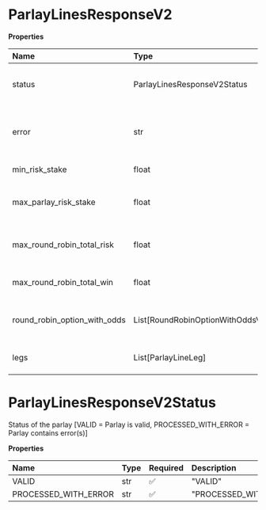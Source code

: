 # ParlayLinesResponseV2

**Properties**

| Name                         | Type                             | Required | Description                                                                                                                                                                                            |
| :--------------------------- | :------------------------------- | :------- | :----------------------------------------------------------------------------------------------------------------------------------------------------------------------------------------------------- |
| status                       | ParlayLinesResponseV2Status      | ✅       | Status of the parlay [VALID = Parlay is valid, PROCESSED_WITH_ERROR = Parlay contains error(s)]                                                                                                        |
| error                        | str                              | ❌       | INVALID_LEGS. Signifies that one or more legs are invalid. Populated only if status is PROCESSED_WITH_ERROR.                                                                                           |
| min_risk_stake               | float                            | ❌       | Minimum allowed stake amount.                                                                                                                                                                          |
| max_parlay_risk_stake        | float                            | ❌       | Maximum allowed stake amount for parlay bets. For round robin max stake [see FAQ](https://github.com/pinnacleapi/pinnacleapi-documentation/blob/master/FAQ.md#how-to-calculate-round-robin-max-stake). |
| max_round_robin_total_risk   | float                            | ❌       | Maximum allowed total stake amount for all the parlay bets in the round robin.                                                                                                                         |
| max_round_robin_total_win    | float                            | ❌       | Maximum allowed total win amount for all the parlay bets in the round robin.                                                                                                                           |
| round_robin_option_with_odds | List[RoundRobinOptionWithOddsV2] | ❌       | Provides array with all acceptable Round Robin options with parlay odds for that option.                                                                                                               |
| legs                         | List[ParlayLineLeg]              | ❌       | The collection of legs (the format of the object is described below).                                                                                                                                  |

# ParlayLinesResponseV2Status

Status of the parlay [VALID = Parlay is valid, PROCESSED_WITH_ERROR = Parlay contains error(s)]

**Properties**

| Name                 | Type | Required | Description            |
| :------------------- | :--- | :------- | :--------------------- |
| VALID                | str  | ✅       | "VALID"                |
| PROCESSED_WITH_ERROR | str  | ✅       | "PROCESSED_WITH_ERROR" |

<!-- This file was generated by liblab | https://liblab.com/ -->

